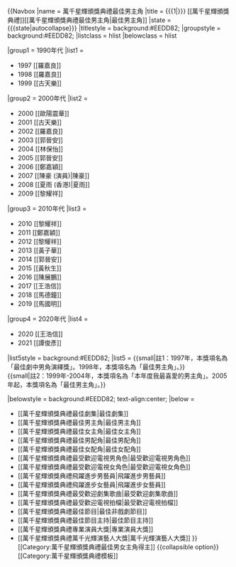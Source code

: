 {{Navbox
|name = 萬千星輝頒獎典禮最佳男主角
|title = {{{1|}}} [[萬千星輝頒獎典禮]][[萬千星輝頒獎典禮最佳男主角|最佳男主角]]
|state = {{{state|autocollapse}}}
|titlestyle = background:#EEDD82;
|groupstyle = background:#EEDD82;
|listclass = hlist
|belowclass = hlist

|group1 = 1990年代
|list1 =  
* 1997 [[羅嘉良]]
* 1998 [[羅嘉良]]
* 1999 [[古天樂]]

|group2 = 2000年代
|list2 = 
* 2000 [[歐陽震華]]
* 2001 [[古天樂]]
* 2002 [[羅嘉良]]
* 2003 [[郭晉安]]
* 2004 [[林保怡]]
* 2005 [[郭晉安]]
* 2006 [[鄭嘉穎]]
* 2007 [[陳豪 (演員)|陳豪]]
* 2008 [[夏雨 (香港)|夏雨]]
* 2009 [[黎耀祥]]

|group3 = 2010年代
|list3 = 
* 2010 [[黎耀祥]]
* 2011 [[鄭嘉穎]]
* 2012 [[黎耀祥]]
* 2013 [[黃子華]]
* 2014 [[郭晉安]]
* 2015 [[黃秋生]]
* 2016 [[陳展鵬]]
* 2017 [[王浩信]]
* 2018 [[馬德鐘]]
* 2019 [[馬國明]]

|group4 = 2020年代
|list4 = 
* 2020 [[王浩信]]
* 2021 [[譚俊彥]]

|list5style = background:#EEDD82;
|list5 = {{small|註1：1997年，本獎項名為「最佳劇中男角演繹獎」。1998年，本獎項名為「最佳男主角」。}}<br/>{{small|註2：1999年-2004年，本獎項名為「本年度我最喜愛的男主角」。2005年起，本獎項名為「最佳男主角」。}}

|belowstyle = background:#EEDD82; text-align:center; 
|below = 
* [[萬千星輝頒獎典禮最佳劇集|最佳劇集]]
* [[萬千星輝頒獎典禮最佳男主角|最佳男主角]]
* [[萬千星輝頒獎典禮最佳女主角|最佳女主角]]
* [[萬千星輝頒獎典禮最佳男配角|最佳男配角]]
* [[萬千星輝頒獎典禮最佳女配角|最佳女配角]]
* [[萬千星輝頒獎典禮最受歡迎電視男角色|最受歡迎電視男角色]]
* [[萬千星輝頒獎典禮最受歡迎電視女角色|最受歡迎電視女角色]]
* [[萬千星輝頒獎典禮飛躍進步男藝員|飛躍進步男藝員]]
* [[萬千星輝頒獎典禮飛躍進步女藝員|飛躍進步女藝員]]
* [[萬千星輝頒獎典禮最受歡迎劇集歌曲|最受歡迎劇集歌曲]]
* [[萬千星輝頒獎典禮最受歡迎電視拍檔|最受歡迎電視拍檔]]
* [[萬千星輝頒獎典禮最佳節目|最佳非戲劇節目]]
* [[萬千星輝頒獎典禮最佳節目主持|最佳節目主持]]
* [[萬千星輝頒獎典禮專業演員大獎|專業演員大獎]]
* [[萬千星輝頒獎典禮萬千光輝演藝人大獎|萬千光輝演藝人大獎]]
}}<includeonly>[[Category:萬千星輝頒獎典禮最佳男女主角得主]]</includeonly><noinclude>
{{collapsible option}}
[[Category:萬千星輝頒獎典禮模板]]
</noinclude>